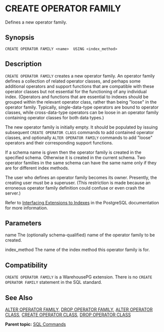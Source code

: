 # CREATE OPERATOR FAMILY 

Defines a new operator family.

## <a id="section2"></a>Synopsis 

``` {#sql_command_synopsis}
CREATE OPERATOR FAMILY <name>  USING <index_method>  
```

## <a id="section3"></a>Description 

`CREATE OPERATOR FAMILY` creates a new operator family. An operator family defines a collection of related operator classes, and perhaps some additional operators and support functions that are compatible with these operator classes but not essential for the functioning of any individual index. \(Operators and functions that are essential to indexes should be grouped within the relevant operator class, rather than being "loose" in the operator family. Typically, single-data-type operators are bound to operator classes, while cross-data-type operators can be loose in an operator family containing operator classes for both data types.\)

The new operator family is initially empty. It should be populated by issuing subsequent `CREATE OPERATOR CLASS` commands to add contained operator classes, and optionally `ALTER OPERATOR FAMILY` commands to add "loose" operators and their corresponding support functions.

If a schema name is given then the operator family is created in the specified schema. Otherwise it is created in the current schema. Two operator families in the same schema can have the same name only if they are for different index methods.

The user who defines an operator family becomes its owner. Presently, the creating user must be a superuser. \(This restriction is made because an erroneous operator family definition could confuse or even crash the server.\)

Refer to [Interfacing Extensions to Indexes](https://www.postgresql.org/docs/12/xindex.html) in the PostgreSQL documentation for more information.

## <a id="section4"></a>Parameters 

name
The \(optionally schema-qualified\) name of the operator family to be created.

index\_method
The name of the index method this operator family is for.

## <a id="section7"></a>Compatibility 

`CREATE OPERATOR FAMILY` is a WarehousePG extension. There is no `CREATE OPERATOR FAMILY` statement in the SQL standard.

## <a id="section8"></a>See Also 

[ALTER OPERATOR FAMILY](ALTER_OPERATOR_FAMILY.html), [DROP OPERATOR FAMILY](DROP_OPERATOR_FAMILY.html), [ALTER OPERATOR CLASS](ALTER_OPERATOR_CLASS.html), [CREATE OPERATOR CLASS](CREATE_OPERATOR_CLASS.html), [DROP OPERATOR CLASS](DROP_OPERATOR_CLASS.html)

**Parent topic:** [SQL Commands](../sql_commands/sql_ref.html)

